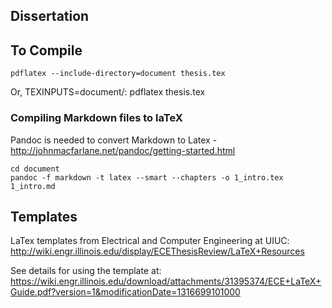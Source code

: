 Dissertation
------------

## To Compile
    pdflatex --include-directory=document thesis.tex
Or,
    TEXINPUTS=document/: pdflatex thesis.tex

### Compiling Markdown files to laTeX

Pandoc is needed to convert Markdown to Latex
-http://johnmacfarlane.net/pandoc/getting-started.html

```
cd document
pandoc -f markdown -t latex --smart --chapters -o 1_intro.tex 1_intro.md
```

## Templates
LaTex templates from Electrical and Computer Engineering at UIUC: http://wiki.engr.illinois.edu/display/ECEThesisReview/LaTeX+Resources

See details for using the template at: https://wiki.engr.illinois.edu/download/attachments/31395374/ECE+LaTeX+Guide.pdf?version=1&modificationDate=1316699101000
